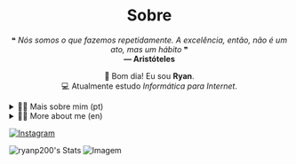 <!-- Título -->
<h1 align="center">Sobre</h1>

<!-- Citação -->
<p align="center">
  <span>❝ <em>Nós somos o que fazemos repetidamente. A excelência, então, não é um ato, mas um hábito</em> ❞</span><br>
  <strong>— Aristóteles</strong>
</p>

<!-- Apresentação -->
<p align="center">
  👋 Bom dia! Eu sou <strong>Ryan</strong>.<br>
  💻 Atualmente estudo <em>Informática para Internet</em>.
</p>

<!-- Dropdown -->
<details>
  <summary>👨‍💻 Mais sobre mim (pt)</summary>

  - 💬 Tenho 16 anos e moro em São Paulo. Falo inglês fluentemente e tenho experiência com SQL, PHP, HTML e JS.  
  - ⚡ Gosto de ler livros de filosofia, escrever de vez em quando e jogar.
  - 🗺️ Estudo alemão e coreano.
</details>
<details>
  <summary>👨‍💻 More about me (en)</summary>

  - 💬 I am 16 years old and live in São Paulo. I speak English fluently and have experience with SQL, PHP, HTML, and JS.  
  - ⚡ I enjoy reading philosophy books, writing occasionally, and gaming.
  - 🗺️ I am studying German and Korean.
</details>

<!-- Links -->
<a href="https://www.instagram.com/r.y.an20/"><img src="https://img.shields.io/badge/Instagram-E4405F?style=for-the-badge&logo=instagram&logoColor=white" alt="Instagram"></a>

<!-- Github Stats -->
<img src="https://github-readme-stats.vercel.app/api?username=ryanp200&theme=default&show_icons=true&hide_border=true&count_private=false" alt="ryanp200's Stats">

<!-- GIF -->

<img src="https://github.com/user-attachments/assets/96031a61-8585-43a8-bb52-8caaeda016a3" alt="Imagem">
